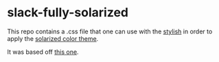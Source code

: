 # slack-fully-solarized
This repo contains a .css file that one can use with the [stylish](https://addons.mozilla.org/en-US/firefox/addon/stylish/) in order to apply the [solarized color theme](http://ethanschoonover.com/solarized).

It was based off [this one](https://github.com/laCour/slack-night-mode).
